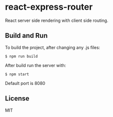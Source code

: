 # react-express-router

React server side rendering with client side routing.

## Build and Run

To build the project, after changing any .js files:

```
$ npm run build
```

After build run the server with:

```
$ npm start
```

Default port is 8080

## License

MIT

